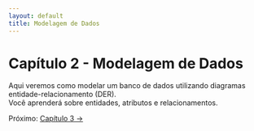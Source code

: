 ```yaml
---
layout: default
title: Modelagem de Dados
---
```


# Capítulo 2 - Modelagem de Dados

Aqui veremos como modelar um banco de dados utilizando diagramas entidade-relacionamento (DER).  
Você aprenderá sobre entidades, atributos e relacionamentos.

Próximo: [Capítulo 3 →](./capitulo3.html)
